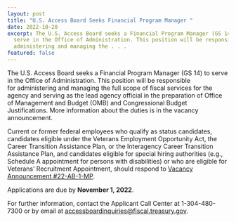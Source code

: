 ```yaml
---
layout: post
title: "U.S. Access Board Seeks Financial Program Manager "
date: 2022-10-20
excerpt: The U.S. Access Board seeks a Financial Program Manager (GS 14) to
  serve in the Office of Administration. This position will be responsible for
  administering and managing the . . .
featured: false
---
```

The U.S. Access Board seeks a Financial Program Manager (GS 14) to serve in the Office of Administration. This position will be responsible for administering and managing the full scope of fiscal services for the agency and serving as the lead agency official in the preparation of Office of Management and Budget (OMB) and Congressional Budget Justifications. More information about the duties is in the vacancy announcement.    

Current or former federal employees who qualify as status candidates, candidates eligible under the Veterans Employment Opportunity Act, the Career Transition Assistance Plan, or the Interagency Career Transition Assistance Plan, and candidates eligible for special hiring authorities (e.g., Schedule A appointment for persons with disabilities) or who are eligible for Veterans’ Recruitment Appointment, should respond to [Vacancy Announcement #22-AB-1-MP](https://www.usajobs.gov/job/684247300). 

Applications are due by **November 1, 2022**.   

For further information, contact the Applicant Call Center at 1-304-480-7300 or by email at [accessboardinquiries@fiscal.treasury.gov](mailto:accessboardinquiries@fiscal.treasury.gov).
